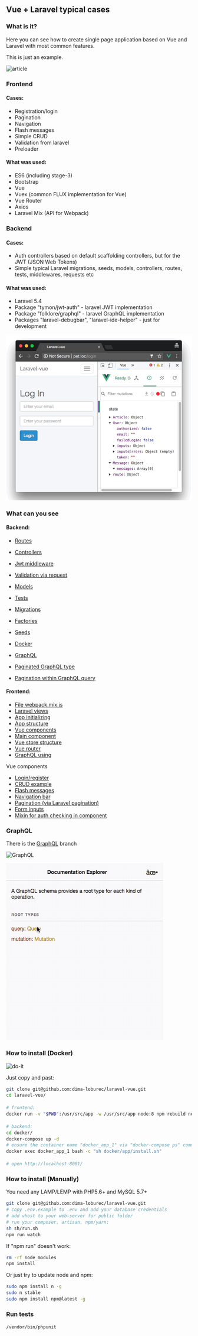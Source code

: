 ## Vue + Laravel typical cases

### What is it?

Here you can see how to create single page application based on Vue and Laravel with most common features.

This is just an example.

![article](md-assets/gif/article2.gif)

### Frontend

#### Cases:

- Registration/login
- Pagination
- Navigation
- Flash messages
- Simple CRUD
- Validation from laravel
- Preloader

#### What was used:

- ES6 (including stage-3)
- Bootstrap
- Vue
- Vuex (common FLUX implementation for Vue)
- Vue Router
- Axios
- Laravel Mix (API for Webpack)

### Backend

#### Cases:

- Auth controllers based on default scaffolding controllers, but for the JWT (JSON Web Tokens)
- Simple typical Laravel migrations, seeds, models, controllers, routes, tests, middlewares, requests etc

#### What was used:

- Laravel 5.4
- Package "tymon/jwt-auth" - laravel JWT implementation
- Package "folklore/graphql" - laravel GraphQL implementation
- Packages "laravel-debugbar", "laravel-ide-helper" - just for development

![login](md-assets/gif/login2.gif)

### What can you see

#### Backend:

- [Routes](routes/)
- [Controllers](app/Http/Controllers/)
- [Jwt middleware](app/Http/Middleware/JwtAuth.php)
- [Validation via request](app/Http/Requests/ArticleRequest.php)
- [Models](app/Models/)
- [Tests](tests/Feature/)
- [Migrations](database/migrations/)
- [Factories](database/factories/)
- [Seeds](database/seeds/)
- [Docker](docker/)

- [GraphQL](app/GraphQL/)
- [Paginated GraphQL type](app/GraphQL/Type/PaginationListType.php)
- [Pagination within GraphQL query](app/GraphQL/Query/ArticlesQuery.php)

#### Frontend:

- [File webpack.mix.js](webpack.mix.js)
- [Laravel views](resources/views/)
- [App initializing](resources/assets/js/app.js)
- [App structure](resources/assets/js/)
- [Vue components](resources/assets/js/components/)
- [Main component](resources/assets/js/components/App.vue)
- [Vue store structure](resources/assets/js/store/)
- [Vue router](resources/assets/js/router/index.js)
- [GraphQL using](resources/assets/js/store/article/actions.js)

Vue components

- [Login/register](resources/assets/js/components/auth)
- [CRUD example](resources/assets/js/components/article)
- [Flash messages](resources/assets/js/components/Message.vue)
- [Navigation bar](resources/assets/js/components/Navigation.vue)
- [Pagination (via Laravel pagination)](resources/assets/js/components/Pagination.vue)
- [Form inputs](resources/assets/js/components/input)
- [Mixin for auth checking in component](resources/assets/js/components/mixins/Check-auth.vue)

### GraphQL

There is the [GraphQL](https://github.com/dima-loburec/laravel-vue/tree/GraphQL) branch

![GraphQL](md-assets/gif/GraphQL.gif)

![GraphQLSchema](md-assets/gif/GraphQLSchema.gif)


### How to install (Docker)

![do-it](md-assets/gif/do-it.gif)

Just copy and past:

```bash
git clone git@github.com:dima-loburec/laravel-vue.git
cd laravel-vue/

# frontend:
docker run -v "$PWD":/usr/src/app -w /usr/src/app node:8 npm rebuild node-sass --force && yarn install && yarn run dev

# backend:
cd docker/
docker-compose up -d
# ensure the container name "docker_app_1" via "docker-compose ps" command and run:
docker exec docker_app_1 bash -c "sh docker/app/install.sh"

# open http://localhost:8081/
```

### How to install (Manually)

You need any LAMP/LEMP with PHP5.6+ and MySQL 5.7+

```bash
git clone git@github.com:dima-loburec/laravel-vue.git
# copy .env.example to .env and add your database credentials
# add vhost to your web-server for public folder
# run your composer, artisan, npm/yarn:
sh sh/run.sh
npm run watch
```

If "npm run" doesn't work:

```bash
rm -rf node_modules
npm install
```

Or just try to update node and npm:

```bash
sudo npm install n -g
sudo n stable
sudo npm install npm@latest -g
```

### Run tests

```bash
/vendor/bin/phpunit
```